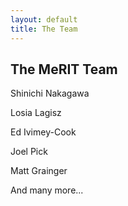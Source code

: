 ```yaml
---
layout: default
title: The Team
---
```


<h2>The MeRIT Team</h2>


Shinichi Nakagawa

Losia Lagisz

Ed Ivimey-Cook

Joel Pick

Matt Grainger

And many more...
